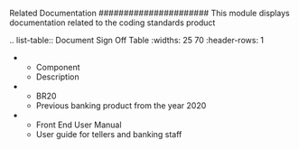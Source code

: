 Related Documentation
######################
This module displays documentation related to the coding standards product

.. list-table:: Document Sign Off Table
   :widths: 25 70 
   :header-rows: 1

   * - Component
     - Description
   
     
   * - BR20
     - Previous banking product from the year 2020
 

   * - Front End User Manual
     - User guide for tellers and banking staff
 

 

